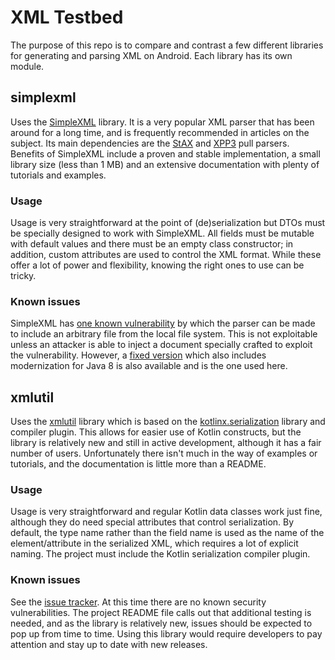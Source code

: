 # XML Testbed

The purpose of this repo is to compare and contrast a few different libraries for generating and
parsing XML on Android. Each library has its own module.

## simplexml

Uses the [SimpleXML](https://simple.sourceforge.net/) library. It is a very popular XML parser that
has been around for a long time, and is frequently recommended in articles on the subject. Its main 
dependencies are the [StAX](https://www.xml.com/pub/a/2003/09/17/stax.html) and [XPP3](https://github.com/codelibs/xpp3)
pull parsers. Benefits of SimpleXML include a proven and stable implementation, a small library size
(less than 1 MB) and an extensive documentation with plenty of tutorials and examples.

### Usage

Usage is very straightforward at the point of (de)serialization but DTOs must be specially designed
to work with SimpleXML. All fields must be mutable with default values and there must be an empty
class constructor; in addition, custom attributes are used to control the XML format. While these
offer a lot of power and flexibility, knowing the right ones to use can be tricky.

### Known issues

SimpleXML has [one known vulnerability](https://www.cvedetails.com/cve/CVE-2017-1000190/) by which
the parser can be made to include an arbitrary file from the local file system. This is not 
exploitable unless an attacker is able to inject a document specially crafted to exploit the
vulnerability. However, a [fixed version](https://github.com/carrotsearch/simplexml-safe) which also
includes modernization for Java 8 is also available and is the one used here.

## xmlutil

Uses the [xmlutil](https://github.com/pdvrieze/xmlutil) library which is based on the
[kotlinx.serialization](https://github.com/Kotlin/kotlinx.serialization) library and compiler
plugin. This allows for easier use of Kotlin constructs, but the library is relatively new and still
in active development, although it has a fair number of users. Unfortunately there isn't much in
the way of examples or tutorials, and the documentation is little more than a README.

### Usage

Usage is very straightforward and regular Kotlin data classes work just fine, although they do need
special attributes that control serialization. By default, the type name rather than the field name
is used as the name of the element/attribute in the serialized XML, which requires a lot of explicit
naming. The project must include the Kotlin serialization compiler plugin.

### Known issues

See the [issue tracker](https://github.com/pdvrieze/xmlutil/issues). At this time there are no known
security vulnerabilities. The project README file calls out that additional testing is needed, and
as the library is relatively new, issues should be expected to pop up from time to time. Using this
library would require developers to pay attention and stay up to date with new releases.
